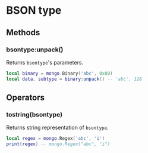 BSON type
=========

Methods
-------

### bsontype:unpack()
Returns `bsontype`'s parameters.

```Lua
local binary = mongo.Binary('abc', 0x80)
local data, subtype = binary:unpack() -- 'abc', 128
```


Operators
---------

### tostring(bsontype)
Returns string representation of `bsontype`.

```Lua
local regex = mongo.Regex('abc', 'i')
print(regex) -- mongo.Regex("abc", "i")
```
